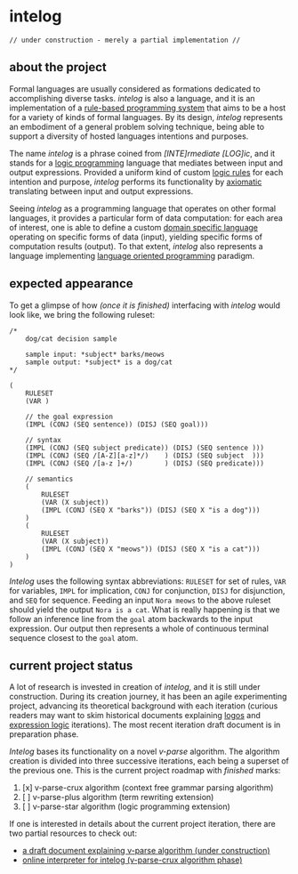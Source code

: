 # intelog

    // under construction - merely a partial implementation //

## about the project

Formal languages are usually considered as formations dedicated to accomplishing diverse tasks. *intelog* is also a language, and it is an implementation of a [rule-based programming system](https://en.wikipedia.org/wiki/Rule-based_system) that aims to be a host for a variety of kinds of formal languages. By its design, *intelog* represents an embodiment of a general problem solving technique, being able to support a diversity of hosted languages intentions and purposes.

The name *intelog* is a phrase coined from *[INTE]rmediate [LOG]ic*, and it stands for a [logic programming](https://en.wikipedia.org/wiki/Logic_programming) language that mediates between input and output expressions. Provided a uniform kind of custom [logic rules](https://en.wikipedia.org/wiki/Rule_of_inference) for each intention and purpose, *intelog* performs its functionality by [axiomatic](https://en.wikipedia.org/wiki/Axiom) translating between input and output expressions.

Seeing *intelog* as a programming language that operates on other formal languages, it provides a particular form of data computation: for each area of interest, one is able to define a custom [domain specific language](https://en.wikipedia.org/wiki/Domain-specific_language) operating on specific forms of data (input), yielding specific forms of computation results (output). To that extent, *intelog* also represents a language implementing [language oriented programming](https://en.wikipedia.org/wiki/Language-oriented_programming) paradigm.

## expected appearance

To get a glimpse of how *(once it is finished)* interfacing with *intelog* would look like, we bring the following ruleset:

    /*
        dog/cat decision sample
        
        sample input: *subject* barks/meows
        sample output: *subject* is a dog/cat
    */

    (
        RULESET
        (VAR )
        
        // the goal expression
        (IMPL (CONJ (SEQ sentence)) (DISJ (SEQ goal)))

        // syntax
        (IMPL (CONJ (SEQ subject predicate)) (DISJ (SEQ sentence )))
        (IMPL (CONJ (SEQ /[A-Z][a-z]*/)    ) (DISJ (SEQ subject  )))
        (IMPL (CONJ (SEQ /[a-z ]+/)        ) (DISJ (SEQ predicate)))

        // semantics
        (
            RULESET
            (VAR (X subject))
            (IMPL (CONJ (SEQ X "barks")) (DISJ (SEQ X "is a dog")))
        )
        (
            RULESET
            (VAR (X subject))
            (IMPL (CONJ (SEQ X "meows")) (DISJ (SEQ X "is a cat")))
        )
    )

*Intelog* uses the following syntax abbreviations: `RULESET` for set of rules, `VAR` for variables, `IMPL` for implication, `CONJ` for conjunction, `DISJ` for disjunction, and `SEQ` for sequence. Feeding an input `Nora meows` to the above ruleset should yield the output `Nora is a cat`. What is really happening is that we follow an inference line from the `goal` atom backwards to the input expression. Our output then represents a whole of continuous terminal sequence closest to the `goal` atom.

## current project status

A lot of research is invested in creation of *intelog*, and it is still under construction. During its creation journey, it has been an agile experimenting project, advancing its theoretical background with each iteration (curious readers may want to skim historical documents explaining [logos](history/aug-2019-logos.md) and [expression logic](history/aug-2021-expression-logic.md) iterations). The most recent iteration draft document is in preparation phase.

*Intelog* bases its functionality on a novel *v-parse* algorithm. The algorithm creation is divided into three successive iterations, each being a superset of the previous one. This is the current project roadmap with *finished* marks:

1. [x] v-parse-crux algorithm (context free grammar parsing algorithm)
2. [ ] v-parse-plus algorithm (term rewriting extension)
3. [ ] v-parse-star algorithm (logic programming extension)

If one is interested in details about the current project iteration, there are two partial resources to check out:

- [a draft document explaining v-parse algorithm (under construction)](v-parse-algorithm.md)
- [online interpreter for intelog (v-parse-crux algorithm phase)](https://contrast-zone.github.io/intelog/playground)

